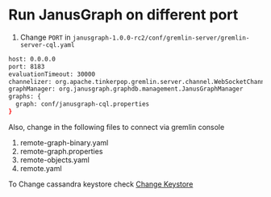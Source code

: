 # Run JanusGraph on  different port

1. Change `PORT` in `janusgraph-1.0.0-rc2/conf/gremlin-server/gremlin-server-cql.yaml`

```bash
host: 0.0.0.0
port: 8183
evaluationTimeout: 30000
channelizer: org.apache.tinkerpop.gremlin.server.channel.WebSocketChannelizer
graphManager: org.janusgraph.graphdb.management.JanusGraphManager
graphs: {
  graph: conf/janusgraph-cql.properties
}
```

Also, change in the following files to connect via gremlin console

1. remote-graph-binary.yaml
2. remote-graph.properties
3. remote-objects.yaml
4. remote.yaml

To Change cassandra keystore check [Change Keystore](Change%20Keystore.md)
